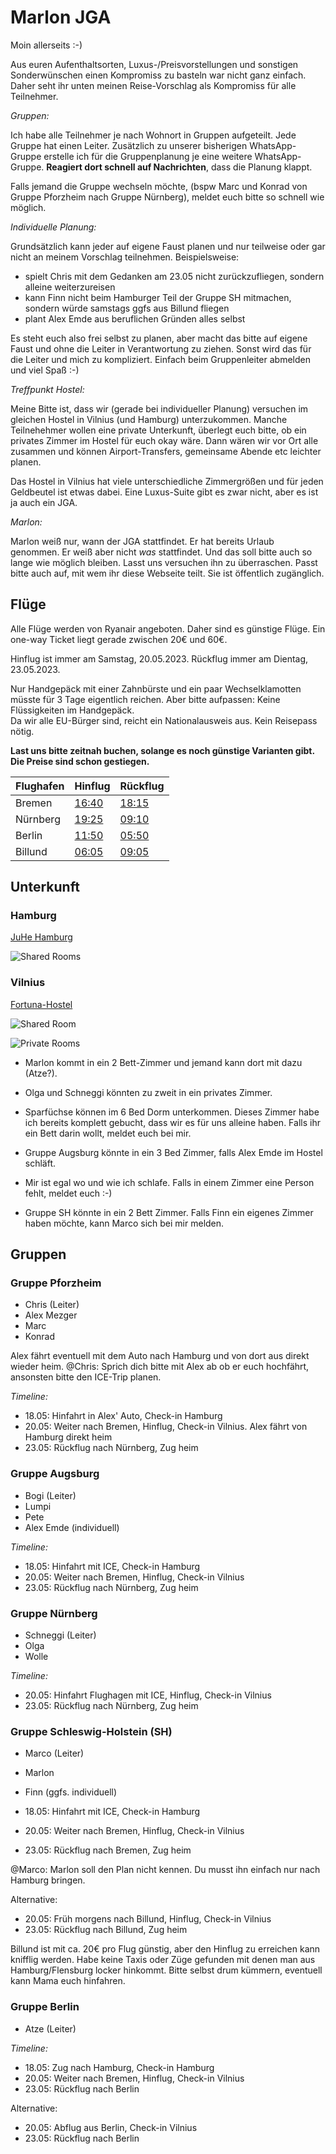 # Marlon JGA

Moin allerseits :-)

Aus euren Aufenthaltsorten, Luxus-/Preisvorstellungen und sonstigen Sonderwünschen einen Kompromiss zu basteln war nicht ganz einfach.
Daher seht ihr unten meinen Reise-Vorschlag als Kompromiss für alle Teilnehmer.

_Gruppen:_

Ich habe alle Teilnehmer je nach Wohnort in Gruppen aufgeteilt. Jede Gruppe hat einen Leiter. Zusätzlich zu unserer bisherigen WhatsApp-Gruppe erstelle ich für die Gruppenplanung je eine weitere WhatsApp-Gruppe. **Reagiert dort schnell auf Nachrichten**, dass die Planung klappt.

Falls jemand die Gruppe wechseln möchte, (bspw Marc und Konrad von Gruppe Pforzheim nach Gruppe Nürnberg), meldet euch bitte so schnell wie möglich.

_Individuelle Planung:_

Grundsätzlich kann jeder auf eigene Faust planen und nur teilweise oder gar nicht an meinem Vorschlag teilnehmen. Beispielsweise:
- spielt Chris mit dem Gedanken am 23.05 nicht zurückzufliegen, sondern alleine weiterzureisen
- kann Finn nicht beim Hamburger Teil der Gruppe SH mitmachen, sondern würde samstags ggfs aus Billund fliegen
- plant Alex Emde aus beruflichen Gründen alles selbst

Es steht euch also frei selbst zu planen, aber macht das bitte auf eigene Faust und ohne die Leiter in Verantwortung zu ziehen. Sonst wird das für die Leiter und mich zu kompliziert. Einfach beim Gruppenleiter abmelden und viel Spaß :-)

_Treffpunkt Hostel:_

Meine Bitte ist, dass wir (gerade bei individueller Planung) versuchen im gleichen Hostel in Vilnius (und Hamburg) unterzukommen. Manche Teilnehehmer wollen eine private Unterkunft, überlegt euch bitte, ob ein privates Zimmer im Hostel für euch okay wäre. Dann wären wir vor Ort alle zusammen und können Airport-Transfers, gemeinsame Abende etc leichter planen.

Das Hostel in Vilnius hat viele unterschiedliche Zimmergrößen und für jeden Geldbeutel ist etwas dabei. Eine Luxus-Suite gibt es zwar nicht, aber es ist ja auch ein JGA.

_Marlon:_

Marlon weiß nur, wann der JGA stattfindet. Er hat bereits Urlaub genommen. Er weiß aber nicht _was_ stattfindet. Und das soll bitte auch so lange wie möglich bleiben. Lasst uns versuchen ihn zu überraschen. Passt bitte auch auf, mit wem ihr diese Webseite teilt. Sie ist öffentlich zugänglich.


## Flüge

Alle Flüge werden von Ryanair angeboten. Daher sind es günstige Flüge. Ein one-way Ticket liegt gerade zwischen 20€ und 60€.

Hinflug ist immer am Samstag, 20.05.2023.
Rückflug immer am Dientag, 23.05.2023.

Nur Handgepäck mit einer Zahnbürste und ein paar Wechselklamotten müsste für 3 Tage eigentlich reichen. Aber bitte aufpassen: Keine Flüssigkeiten im Handgepäck. \
Da wir alle EU-Bürger sind, reicht ein Nationalausweis aus. Kein Reisepass nötig.

**Last uns bitte zeitnah buchen, solange es noch günstige Varianten gibt. Die Preise sind schon gestiegen.**

| Flughafen   | Hinflug       | Rückflug                                                                                                                                                                                                                                                                                                                                                                     |
|-------------|---------------|------------------------------------------------------------------------------------------------------------------------------------------------------------------------------------------------------------------------------------------------------------------------------------------------------------------------------------------------------------------------------|
| Bremen      | [16:40](https://www.ryanair.com/de/de/trip/flights/select?adults=1&teens=0&children=0&infants=0&dateOut=2023-05-20&dateIn=&isConnectedFlight=false&isReturn=false&discount=0&promoCode=&originIata=BRE&destinationIata=VNO&tpAdults=1&tpTeens=0&tpChildren=0&tpInfants=0&tpStartDate=2023-05-20&tpEndDate=&tpDiscount=0&tpPromoCode=&tpOriginIata=BRE&tpDestinationIata=VNO) | [18:15](https://www.ryanair.com/de/de/trip/flights/select?adults=1&teens=0&children=0&infants=0&dateOut=2023-05-23&dateIn=&isConnectedFlight=false&discount=0&isReturn=false&promoCode=&originIata=VNO&destinationIata=BRE&tpAdults=1&tpTeens=0&tpChildren=0&tpInfants=0&tpStartDate=2023-05-23&tpEndDate=&tpDiscount=0&tpPromoCode=&tpOriginIata=VNO&tpDestinationIata=BRE) | 
| Nürnberg    | [19:25](https://www.ryanair.com/de/de/trip/flights/select?adults=1&teens=0&children=0&infants=0&dateOut=2023-05-20&dateIn=&isConnectedFlight=false&discount=0&isReturn=false&promoCode=&originIata=NUE&destinationIata=VNO&tpAdults=1&tpTeens=0&tpChildren=0&tpInfants=0&tpStartDate=2023-05-20&tpEndDate=&tpDiscount=0&tpPromoCode=&tpOriginIata=NUE&tpDestinationIata=VNO) | [09:10](https://www.ryanair.com/de/de/trip/flights/select?adults=1&teens=0&children=0&infants=0&dateOut=2023-05-23&dateIn=&isConnectedFlight=false&discount=0&isReturn=false&promoCode=&originIata=VNO&destinationIata=NUE&tpAdults=1&tpTeens=0&tpChildren=0&tpInfants=0&tpStartDate=2023-05-23&tpEndDate=&tpDiscount=0&tpPromoCode=&tpOriginIata=VNO&tpDestinationIata=NUE) | 
| Berlin      | [11:50](https://www.ryanair.com/de/de/trip/flights/select?adults=1&teens=0&children=0&infants=0&dateOut=2023-05-20&dateIn=&isConnectedFlight=false&discount=0&isReturn=false&promoCode=&originIata=BER&destinationIata=VNO&tpAdults=1&tpTeens=0&tpChildren=0&tpInfants=0&tpStartDate=2023-05-20&tpEndDate=&tpDiscount=0&tpPromoCode=&tpOriginIata=BER&tpDestinationIata=VNO) | [05:50](https://www.ryanair.com/de/de/trip/flights/select?adults=1&teens=0&children=0&infants=0&dateOut=2023-05-23&dateIn=&isConnectedFlight=false&discount=0&isReturn=false&promoCode=&originIata=VNO&destinationIata=BER&tpAdults=1&tpTeens=0&tpChildren=0&tpInfants=0&tpStartDate=2023-05-23&tpEndDate=&tpDiscount=0&tpPromoCode=&tpOriginIata=VNO&tpDestinationIata=BER) | 
| Billund     | [06:05](https://www.ryanair.com/de/de/trip/flights/select?adults=1&teens=0&children=0&infants=0&dateOut=2023-05-20&dateIn=&isConnectedFlight=false&discount=0&isReturn=false&promoCode=&originIata=BLL&destinationIata=VNO&tpAdults=1&tpTeens=0&tpChildren=0&tpInfants=0&tpStartDate=2023-05-20&tpEndDate=&tpDiscount=0&tpPromoCode=&tpOriginIata=BLL&tpDestinationIata=VNO) | [09:05](https://www.ryanair.com/de/de/trip/flights/select?adults=1&teens=0&children=0&infants=0&dateOut=2023-05-23&dateIn=&isConnectedFlight=false&discount=0&isReturn=false&promoCode=&originIata=VNO&destinationIata=BLL&tpAdults=1&tpTeens=0&tpChildren=0&tpInfants=0&tpStartDate=2023-05-23&tpEndDate=&tpDiscount=0&tpPromoCode=&tpOriginIata=VNO&tpDestinationIata=BLL) | 

## Unterkunft

### Hamburg

[JuHe Hamburg](https://www.hostelworld.com/pwa/hosteldetails.php/Jugendherberge-Hamburg-Auf-dem-Stintfang/Hamburg/41365?from=2023-05-18&to=2023-05-20&guests=2)

![Shared Rooms](juhe-hamburg.png)

### Vilnius

[Fortuna-Hostel](https://www.hostelworld.com/pwa/hosteldetails.php/Fortuna-Hostel/Vilnius/42103?from=2023-05-20&to=2023-05-23&guests=2)

![Shared Room](shared-room.png)

![Private Rooms](private-rooms.png)

- Marlon kommt in ein 2 Bett-Zimmer und jemand kann dort mit dazu (Atze?).

- Olga und Schneggi könnten zu zweit in ein privates Zimmer.
- Sparfüchse können im 6 Bed Dorm unterkommen. Dieses Zimmer habe ich bereits komplett gebucht, dass wir es für uns alleine haben. Falls ihr ein Bett darin wollt, meldet euch bei mir.
- Gruppe Augsburg könnte in ein 3 Bed Zimmer, falls Alex Emde im Hostel schläft.
- Mir ist egal wo und wie ich schlafe. Falls in einem Zimmer eine Person fehlt, meldet euch :-)
- Gruppe SH könnte in ein 2 Bett Zimmer. Falls Finn ein eigenes Zimmer haben möchte, kann Marco sich bei mir melden. 

## Gruppen

### Gruppe Pforzheim

- Chris (Leiter)
- Alex Mezger
- Marc
- Konrad

Alex fährt eventuell mit dem Auto nach Hamburg und von dort aus direkt wieder heim. @Chris: Sprich dich bitte mit Alex ab ob er euch hochfährt, ansonsten bitte den ICE-Trip planen.

_Timeline:_
- 18.05: Hinfahrt in Alex' Auto, Check-in Hamburg
- 20.05: Weiter nach Bremen, Hinflug, Check-in Vilnius. Alex fährt von Hamburg direkt heim
- 23.05: Rückflug nach Nürnberg, Zug heim

### Gruppe Augsburg

- Bogi (Leiter)
- Lumpi
- Pete
- Alex Emde (individuell)

_Timeline:_
- 18.05: Hinfahrt mit ICE, Check-in Hamburg
- 20.05: Weiter nach Bremen, Hinflug, Check-in Vilnius
- 23.05: Rückflug nach Nürnberg, Zug heim

### Gruppe Nürnberg

- Schneggi (Leiter)
- Olga
- Wolle

_Timeline:_
- 20.05: Hinfahrt Flughagen mit ICE, Hinflug, Check-in Vilnius
- 23.05: Rückflug nach Nürnberg, Zug heim

### Gruppe Schleswig-Holstein (SH)

- Marco (Leiter)
- Marlon 
- Finn (ggfs. individuell)

- 18.05: Hinfahrt mit ICE, Check-in Hamburg
- 20.05: Weiter nach Bremen, Hinflug, Check-in Vilnius
- 23.05: Rückflug nach Bremen, Zug heim

@Marco: Marlon soll den Plan nicht kennen. Du musst ihn einfach nur nach Hamburg bringen.

Alternative:

- 20.05: Früh morgens nach Billund, Hinflug, Check-in Vilnius
- 23.05: Rückflug nach Billund, Zug heim

Billund ist mit ca. 20€ pro Flug günstig, aber den Hinflug zu erreichen kann knifflig werden. Habe keine Taxis oder Züge gefunden mit denen man aus Hamburg/Flensburg locker hinkommt. Bitte selbst drum kümmern, eventuell kann Mama euch hinfahren.

### Gruppe Berlin

- Atze (Leiter)

_Timeline:_
 
- 18.05: Zug nach Hamburg, Check-in Hamburg
- 20.05: Weiter nach Bremen, Hinflug, Check-in Vilnius
- 23.05: Rückflug nach Berlin

Alternative:

- 20.05: Abflug aus Berlin, Check-in Vilnius
- 23.05: Rückflug nach Berlin


